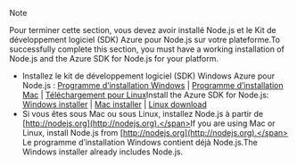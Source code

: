 
> [!NOTE]
> <span data-ttu-id="56f68-101">Pour terminer cette section, vous devez avoir installé Node.js et le Kit de développement logiciel (SDK) Azure pour Node.js sur votre plateforme.</span><span class="sxs-lookup"><span data-stu-id="56f68-101">To successfully complete this section, you must have a working installation of Node.js and the Azure SDK for Node.js for your platform.</span></span>
> 
> * <span data-ttu-id="56f68-102">Installez le kit de développement logiciel (SDK) Windows Azure pour Node.js : [Programme d’installation Windows](http://go.microsoft.com/fwlink/?LinkId=254279) | [Programme d’installation Mac](http://go.microsoft.com/fwlink/?LinkId=253471) | [Téléchargement pour Linux](http://go.microsoft.com/fwlink/?LinkId=253472)</span><span class="sxs-lookup"><span data-stu-id="56f68-102">Install the Azure SDK for Node.js: [Windows installer](http://go.microsoft.com/fwlink/?LinkId=254279) | [Mac installer](http://go.microsoft.com/fwlink/?LinkId=253471) | [Linux download](http://go.microsoft.com/fwlink/?LinkId=253472)</span></span>
> * <span data-ttu-id="56f68-103">Si vous êtes sous Mac ou sous Linux, installez Node.js à partir de [http://nodejs.org](http://nodejs.org).</span><span class="sxs-lookup"><span data-stu-id="56f68-103">If you are using Mac or Linux, install Node.js from [http://nodejs.org](http://nodejs.org).</span></span> <span data-ttu-id="56f68-104">Le programme d’installation Windows contient déjà Node.js.</span><span class="sxs-lookup"><span data-stu-id="56f68-104">The Windows installer already includes Node.js.</span></span>
> 
> 
